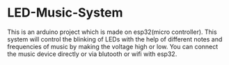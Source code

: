 # LED-Music-System
This is an arduino project which is made on esp32(micro controller). 
This system will control the blinking of LEDs with the help of different notes and frequencies of music by making the voltage high or low.
You can connect the music device directly or via blutooth or wifi with esp32.
